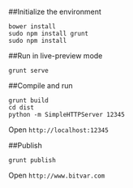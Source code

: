##Initialize the environment
```
bower install
sudo npm install grunt
sudo npm install

```

##Run in live-preview mode
```
grunt serve
```

##Compile and run
```
grunt build
cd dist
python -m SimpleHTTPServer 12345
```
Open ```http://localhost:12345```

##Publish
```
grunt publish
```
Open ```http://www.bitvar.com```
